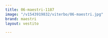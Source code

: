 ```yaml
---
title: 06-maestri-1187
image: "/v1543919832/viterbo/06-maestri.jpg"
brand: maestri
layout: vestito

---
```

